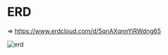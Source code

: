 # ERD
=> https://www.erdcloud.com/d/5qnAXqnnYiRWdng65

![erd](https://user-images.githubusercontent.com/83709652/144809916-a49750b1-325a-42bb-bfdf-7248abb79ad4.png)

